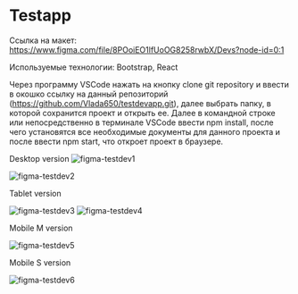 # Testapp

Ссылка на макет:  https://www.figma.com/file/8POoiEO1lfUoOG8258rwbX/Devs?node-id=0:1


Используемые технологии: Bootstrap, React

Через программу VSCode нажать на кнопку clone git repository и ввести в окошко ссылку на данный репозиторий (https://github.com/Vlada650/testdevapp.git), далее выбрать папку, в которой сохранится проект и открыть ее. Далее в командной строке или непосредственно в терминале VSCode ввести npm install, после чего установятся все необходимые документы для данного проекта и после ввести npm start, что откроет проект в браузере.

Desktop version
![figma-testdev1](https://user-images.githubusercontent.com/77633382/144703943-ead652ba-a730-4d9a-82fa-b8b3e6d66680.png)

![figma-testdev2](https://user-images.githubusercontent.com/77633382/144703945-da14f02e-b08a-4331-82bd-eaabb6fd945b.png)

Tablet version

![figma-testdev3](https://user-images.githubusercontent.com/77633382/144703946-a5faff72-8a6c-4504-af8d-6008b9fa2ce8.png)
![figma-testdev4](https://user-images.githubusercontent.com/77633382/144703948-93e9e938-7260-4ef0-bfd0-3e4b2d40eb54.png)

Mobile M version

![figma-testdev5](https://user-images.githubusercontent.com/77633382/144703949-42c17744-353b-4ced-985f-c43209030579.png)

Mobile S version

![figma-testdev6](https://user-images.githubusercontent.com/77633382/144703950-c547e26c-29fd-4e99-b2d5-0f99351ef8cc.png)
